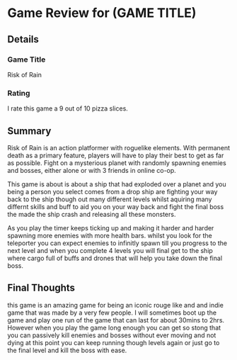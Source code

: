 # Game Review for (GAME TITLE)

## Details

### Game Title
Risk of Rain

### Rating
I rate this game a 9 out of 10 pizza slices.

## Summary
Risk of Rain is an action platformer with roguelike elements. With permanent death as a primary feature, players will have to play their best to get as far as possible. Fight on a mysterious planet with randomly spawning enemies and bosses, either alone or with 3 friends in online co-op.

This game is about is about a ship that had exploded over a planet and you being a person you select comes from a drop ship are fighting your way back to the ship though out many different levels whilst aquiring many differnt skills and buff to aid you on your way back and fight the final boss the made the ship crash and releasing all these monsters.

As you play the timer keeps ticking up and making it harder and harder spawning more enemies with more health bars. whilst you look for the teleporter you can expect enemies to infinitly spawn till you progress to the next level and when you complete 4 levels you will final get to the ship where cargo full of buffs and drones that will help you take down the final boss.

## Final Thoughts
this game is an amazing game for being an iconic rouge like and and indie game that was made by a very few people. I will sometimes boot up the game and play one run of the game that can last for about 30mins to 2hrs. However when you play the game long enough you can get so stong that you can passively kill enemies and bosses without ever moving and not dying at this point you can keep running though levels again or just go to the final level and kill the boss with ease.
